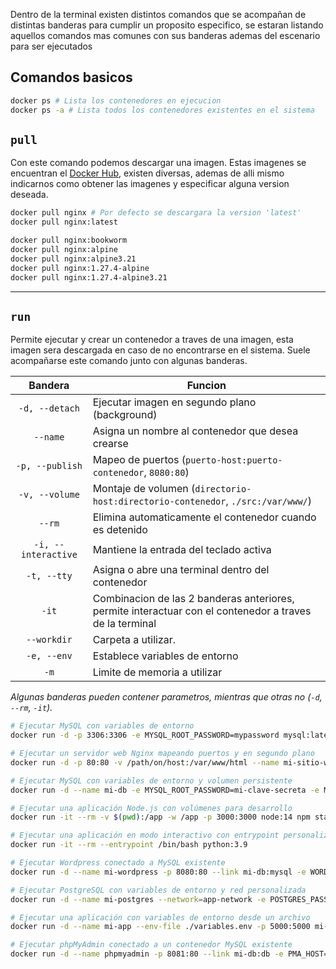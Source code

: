 Dentro de la terminal existen distintos comandos que se acompañan de distintas banderas para cumplir un proposito especifico, se estaran listando aquellos comandos mas comunes con sus banderas ademas del escenario para ser ejecutados

## Comandos basicos

```sh
docker ps # Lista los contenedores en ejecucion
docker ps -a # Lista todos los contenedores existentes en el sistema

```

## `pull`

Con este comando podemos descargar una imagen. Estas imagenes se encuentran el [Docker Hub](https://hub.docker.com/), existen diversas, ademas de alli mismo indicarnos como obtener las imagenes y especificar alguna version deseada.

```sh
docker pull nginx # Por defecto se descargara la version 'latest'
docker pull nginx:latest

docker pull nginx:bookworm
docker pull nginx:alpine
docker pull nginx:alpine3.21
docker pull nginx:1.27.4-alpine
docker pull nginx:1.27.4-alpine3.21
```


---

## `run`

Permite ejecutar y crear un contenedor a traves de una imagen, esta imagen sera descargada en caso de no encontrarse en el sistema.
Suele acompañarse este comando junto con algunas banderas.

| Bandera | Funcion |
| :---: | --- |
| `-d, --detach` | Ejecutar imagen en segundo plano (background) |
| `--name`  | Asigna un nombre al contenedor que desea crearse |
| `-p, --publish` | Mapeo de puertos (`puerto-host:puerto-contenedor`, `8080:80`) |
| `-v, --volume` | Montaje de volumen (`directorio-host:directorio-contenedor`, `./src:/var/www/`) |
| `--rm` | Elimina automaticamente el contenedor cuando es detenido |
| `-i, --interactive` | Mantiene la entrada del teclado activa |
| `-t, --tty` | Asigna o abre una terminal dentro del contenedor |
| `-it` | Combinacion de las 2 banderas anteriores, permite interactuar con el contenedor a traves de la terminal |
| `--workdir` | Carpeta a utilizar. |
| `-e, --env` | Establece variables de entorno |
| `-m` | Limite de memoria a utilizar |


_Algunas banderas pueden contener parametros, mientras que otras no (`-d`, `--rm`, `-it`)._

```sh
# Ejecutar MySQL con variables de entorno
docker run -d -p 3306:3306 -e MYSQL_ROOT_PASSWORD=mypassword mysql:latest

# Ejecutar un servidor web Nginx mapeando puertos y en segundo plano
docker run -d -p 80:80 -v /path/on/host:/var/www/html --name mi-sitio-web nginx:latest

# Ejecutar MySQL con variables de entorno y volumen persistente
docker run -d --name mi-db -e MYSQL_ROOT_PASSWORD=mi-clave-secreta -e MYSQL_DATABASE=app_db -v mysql_data:/var/lib/mysql -p 3306:3306 mysql:8.0

# Ejecutar una aplicación Node.js con volúmenes para desarrollo
docker run -it --rm -v $(pwd):/app -w /app -p 3000:3000 node:14 npm start

# Ejecutar una aplicación en modo interactivo con entrypoint personalizado
docker run -it --rm --entrypoint /bin/bash python:3.9

# Ejecutar Wordpress conectado a MySQL existente
docker run -d --name mi-wordpress -p 8080:80 --link mi-db:mysql -e WORDPRESS_DB_HOST=mysql -e WORDPRESS_DB_USER=root -e WORDPRESS_DB_PASSWORD=mi-clave-secreta -e WORDPRESS_DB_NAME=app_db wordpress

# Ejecutar PostgreSQL con variables de entorno y red personalizada
docker run -d --name mi-postgres --network=app-network -e POSTGRES_PASSWORD=secreto -e POSTGRES_USER=admin -e POSTGRES_DB=miapp -p 5432:5432 postgres:13

# Ejecutar una aplicación con variables de entorno desde un archivo
docker run -d --name mi-app --env-file ./variables.env -p 5000:5000 mi-aplicacion:1.0

# Ejecutar phpMyAdmin conectado a un contenedor MySQL existente
docker run -d --name phpmyadmin -p 8081:80 --link mi-db:db -e PMA_HOST=db phpmyadmin/phpmyadmin
```

